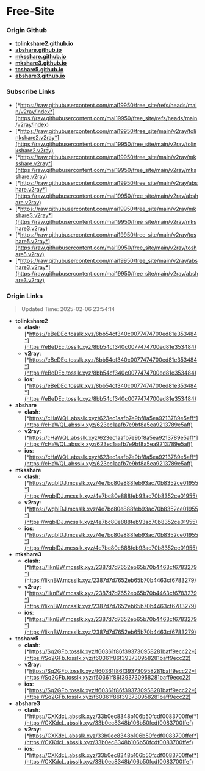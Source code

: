 # Free-Site

### Origin Github

- [**tolinkshare2.github.io**](https://github.com/tolinkshare2/tolinkshare2.github.io)
- [**abshare.github.io**](https://github.com/abshare/abshare.github.io)
- [**mksshare.github.io**](https://github.com/mksshare/mksshare.github.io)
- [**mkshare3.github.io**](https://github.com/mkshare3/mkshare3.github.io)
- [**toshare5.github.io**](https://github.com/toshare5/toshare5.github.io)
- [**abshare3.github.io**](https://github.com/abshare3/abshare3.github.io)

### Subscribe Links

- [*https://raw.githubusercontent.com/mai19950/free_site/refs/heads/main/v2ray/index*](https://raw.githubusercontent.com/mai19950/free_site/refs/heads/main/v2ray/index)
- [*https://raw.githubusercontent.com/mai19950/free_site/main/v2ray/tolinkshare2.v2ray*](https://raw.githubusercontent.com/mai19950/free_site/main/v2ray/tolinkshare2.v2ray)
- [*https://raw.githubusercontent.com/mai19950/free_site/main/v2ray/mksshare.v2ray*](https://raw.githubusercontent.com/mai19950/free_site/main/v2ray/mksshare.v2ray)
- [*https://raw.githubusercontent.com/mai19950/free_site/main/v2ray/abshare.v2ray*](https://raw.githubusercontent.com/mai19950/free_site/main/v2ray/abshare.v2ray)
- [*https://raw.githubusercontent.com/mai19950/free_site/main/v2ray/mkshare3.v2ray*](https://raw.githubusercontent.com/mai19950/free_site/main/v2ray/mkshare3.v2ray)
- [*https://raw.githubusercontent.com/mai19950/free_site/main/v2ray/toshare5.v2ray*](https://raw.githubusercontent.com/mai19950/free_site/main/v2ray/toshare5.v2ray)
- [*https://raw.githubusercontent.com/mai19950/free_site/main/v2ray/abshare3.v2ray*](https://raw.githubusercontent.com/mai19950/free_site/main/v2ray/abshare3.v2ray)

### Origin Links

> Updated Time: 2025-02-06 23:54:14

- **tolinkshare2**
  - **clash**: [*https://eBeDEc.tosslk.xyz/8bb54cf340c0077474700ed81e353484*](https://eBeDEc.tosslk.xyz/8bb54cf340c0077474700ed81e353484)
  - **v2ray**: [*https://eBeDEc.tosslk.xyz/8bb54cf340c0077474700ed81e353484*](https://eBeDEc.tosslk.xyz/8bb54cf340c0077474700ed81e353484)
  - **ios**: [*https://eBeDEc.tosslk.xyz/8bb54cf340c0077474700ed81e353484*](https://eBeDEc.tosslk.xyz/8bb54cf340c0077474700ed81e353484)
- **abshare**
  - **clash**: [*https://cHaWQL.absslk.xyz/623ec1aafb7e9bf8a5ea9213789e5aff*](https://cHaWQL.absslk.xyz/623ec1aafb7e9bf8a5ea9213789e5aff)
  - **v2ray**: [*https://cHaWQL.absslk.xyz/623ec1aafb7e9bf8a5ea9213789e5aff*](https://cHaWQL.absslk.xyz/623ec1aafb7e9bf8a5ea9213789e5aff)
  - **ios**: [*https://cHaWQL.absslk.xyz/623ec1aafb7e9bf8a5ea9213789e5aff*](https://cHaWQL.absslk.xyz/623ec1aafb7e9bf8a5ea9213789e5aff)
- **mksshare**
  - **clash**: [*https://wqbIDJ.mcsslk.xyz/4e7bc80e888feb93ac70b8352ce01955*](https://wqbIDJ.mcsslk.xyz/4e7bc80e888feb93ac70b8352ce01955)
  - **v2ray**: [*https://wqbIDJ.mcsslk.xyz/4e7bc80e888feb93ac70b8352ce01955*](https://wqbIDJ.mcsslk.xyz/4e7bc80e888feb93ac70b8352ce01955)
  - **ios**: [*https://wqbIDJ.mcsslk.xyz/4e7bc80e888feb93ac70b8352ce01955*](https://wqbIDJ.mcsslk.xyz/4e7bc80e888feb93ac70b8352ce01955)
- **mkshare3**
  - **clash**: [*https://liknBW.mcsslk.xyz/2387d7d7652eb65b70b4463cf6783279*](https://liknBW.mcsslk.xyz/2387d7d7652eb65b70b4463cf6783279)
  - **v2ray**: [*https://liknBW.mcsslk.xyz/2387d7d7652eb65b70b4463cf6783279*](https://liknBW.mcsslk.xyz/2387d7d7652eb65b70b4463cf6783279)
  - **ios**: [*https://liknBW.mcsslk.xyz/2387d7d7652eb65b70b4463cf6783279*](https://liknBW.mcsslk.xyz/2387d7d7652eb65b70b4463cf6783279)
- **toshare5**
  - **clash**: [*https://Sq2GFb.tosslk.xyz/f60361f86f393730958281baff9ecc22*](https://Sq2GFb.tosslk.xyz/f60361f86f393730958281baff9ecc22)
  - **v2ray**: [*https://Sq2GFb.tosslk.xyz/f60361f86f393730958281baff9ecc22*](https://Sq2GFb.tosslk.xyz/f60361f86f393730958281baff9ecc22)
  - **ios**: [*https://Sq2GFb.tosslk.xyz/f60361f86f393730958281baff9ecc22*](https://Sq2GFb.tosslk.xyz/f60361f86f393730958281baff9ecc22)
- **abshare3**
  - **clash**: [*https://CXKdcL.absslk.xyz/33b0ec8348b106b50fcdf0083700ffef*](https://CXKdcL.absslk.xyz/33b0ec8348b106b50fcdf0083700ffef)
  - **v2ray**: [*https://CXKdcL.absslk.xyz/33b0ec8348b106b50fcdf0083700ffef*](https://CXKdcL.absslk.xyz/33b0ec8348b106b50fcdf0083700ffef)
  - **ios**: [*https://CXKdcL.absslk.xyz/33b0ec8348b106b50fcdf0083700ffef*](https://CXKdcL.absslk.xyz/33b0ec8348b106b50fcdf0083700ffef)
